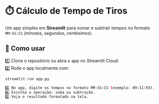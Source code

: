 # ⏱️ Cálculo de Tempo de Tiros

Um app simples em **Streamlit** para somar e subtrair tempos no formato `MM:SS:CS` (minutos, segundos, centésimos).

## 🚀 Como usar

1️⃣ Clone o repositório ou abra o app no Streamlit Cloud.  
2️⃣ Rode o app localmente com:
```bash
streamlit run app.py

3️⃣ No app, digite os tempos no formato MM:SS:CS (exemplo: 09:11:93).
4️⃣ Escolha a operação: soma ou subtração.
5️⃣ Veja o resultado formatado na tela.
